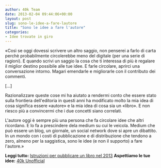 ```yaml
---
author: 40k Team
date: 2013-02-04 09:44:06+00:00
layout: post
slug: sono-le-idee-a-fare-lautore
title: "Sono le idee a fare l'autore"
categories:
- Idee trovate in giro
---
```


«Così se oggi dovessi scrivere un altro saggio, non penserei a farlo di carta perchè probabilmente circolerebbe meno del digitale (per una serie di ragioni). E quando scrivi un saggio la cosa che ti interessa di più è regalare il miglior destino possibile alle tue idee. E farle circolare, aprirci una conversazione intorno. Magari emendarle e migliorarle con il contributo dei commenti. 

[...]

Razionalizzare queste cose mi ha aiutato a rendermi conto che essere stato sulla frontiera dell'editoria in questi anni ha modificato molto la mia idea di cosa significa essere «autore» e la mia idea di cosa sia un «libro». E non riesco più a convincermi che i due concetti siano correlati.

L'autore oggi è sempre più una persona che fa circolare idee che altri ricordano. E lo fa a prescindere dela medium su cui le veicola. Medium che può essere un blog, un giornale, un social network dove si apre un dibattito.
In un mondo con i costi di pubblicazione e di distribuzione che tendono a zero, almeno per la saggistica, sono le idee (e non il supporto) a fare l'autore.»

**Leggi tutto:** [Istruzioni per pubblicare un libro nel 2013](http://www.bookcafe.net/blog/blog.cfm?id=1659)
**Aspettiamo le tue idee:** [40k Unofficial](http://40k.it/40k-unofficial/)
